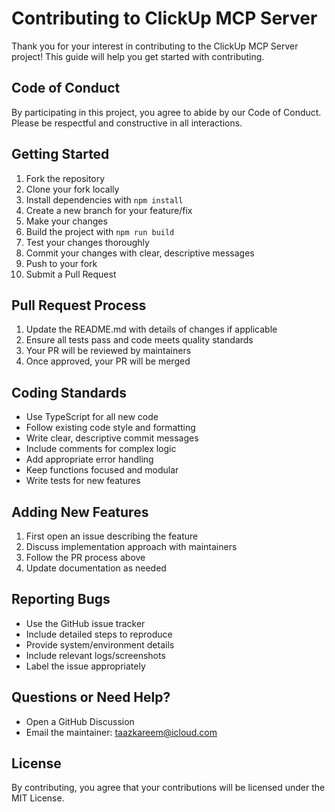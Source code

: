 # Contributing to ClickUp MCP Server

Thank you for your interest in contributing to the ClickUp MCP Server project! This guide will help you get started with contributing.

## Code of Conduct

By participating in this project, you agree to abide by our Code of Conduct. Please be respectful and constructive in all interactions.

## Getting Started

1. Fork the repository
2. Clone your fork locally
3. Install dependencies with `npm install`
4. Create a new branch for your feature/fix
5. Make your changes
6. Build the project with `npm run build`
7. Test your changes thoroughly
8. Commit your changes with clear, descriptive messages
9. Push to your fork
10. Submit a Pull Request

## Pull Request Process

1. Update the README.md with details of changes if applicable
2. Ensure all tests pass and code meets quality standards
4. Your PR will be reviewed by maintainers
5. Once approved, your PR will be merged

## Coding Standards

- Use TypeScript for all new code
- Follow existing code style and formatting
- Write clear, descriptive commit messages
- Include comments for complex logic
- Add appropriate error handling
- Keep functions focused and modular
- Write tests for new features

## Adding New Features

1. First open an issue describing the feature
2. Discuss implementation approach with maintainers
3. Follow the PR process above
4. Update documentation as needed

## Reporting Bugs

- Use the GitHub issue tracker
- Include detailed steps to reproduce
- Provide system/environment details
- Include relevant logs/screenshots
- Label the issue appropriately

## Questions or Need Help?

- Open a GitHub Discussion
- Email the maintainer: taazkareem@icloud.com

## License

By contributing, you agree that your contributions will be licensed under the MIT License.
